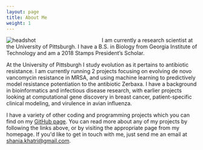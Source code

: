 ```yaml
---
layout: page
title: About Me
weight: 1
---
```


<div style="float: left; padding-right: 5%; width: 45%">
<img src="{{ site.url }}/public/images/headshot.jpg" alt="headshot"/>
</div>

I am currently a research scientist at the University of Pittsburgh. I have a B.S. in Biology from Georgia Institute of Technology and am a 2018 Stamps President’s Scholar.

At the University of Pittsburgh I study evolution as it pertains to antibiotic resistance. I am currently running 2 projects focusing on evolving de novo vancomycin resistance in MRSA, and using machine learning to predictively model resistance potentiation to the antibiotic Zerbaxa. I have a background in bioinformatics and infectious disease research, with earlier projects looking at computational gene discovery in breast cancer, patient-specific clinical modeling, and virulence in avian influenza.

I have a variety of other coding and programming projects which you can find on my [GitHub page](https://github.com/ShaniaKhatri). You can read more about any of my projects by following the links above, or by visiting the appropriate page from my homepage. If you'd like to get in touch with me, just send me an email at [shania.khatri@gmail.com](mailto:shania.khatri@gmail.com).
